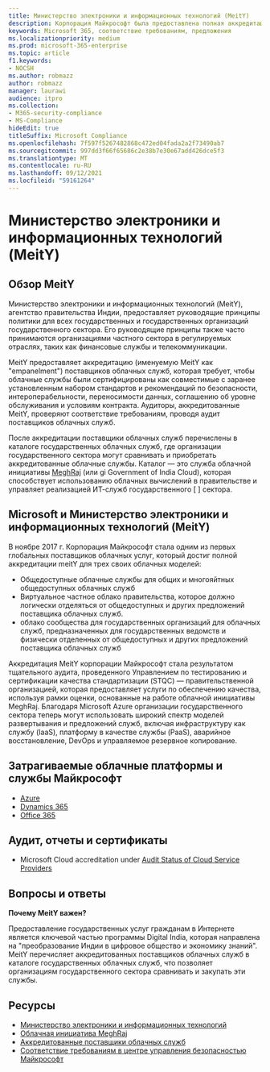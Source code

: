 ```yaml
---
title: Министерство электроники и информационных технологий (MeitY)
description: Корпорация Майкрософт была предоставлена полная аккредитация Министерством электроники и информационных технологий Индии.
keywords: Microsoft 365, соответствие требованиям, предложения
ms.localizationpriority: medium
ms.prod: microsoft-365-enterprise
ms.topic: article
f1.keywords:
- NOCSH
ms.author: robmazz
author: robmazz
manager: laurawi
audience: itpro
ms.collection:
- M365-security-compliance
- MS-Compliance
hideEdit: true
titleSuffix: Microsoft Compliance
ms.openlocfilehash: 7f597f5267482868c472ed04fada2a2f73490ab7
ms.sourcegitcommit: 997dd3f66f65686c2e38b7e30e67add426dce5f3
ms.translationtype: MT
ms.contentlocale: ru-RU
ms.lasthandoff: 09/12/2021
ms.locfileid: "59161264"
---
```

# <a name="ministry-of-electronics-and-information-technology-meity"></a>Министерство электроники и информационных технологий (MeitY)

## <a name="meity-overview"></a>Обзор MeitY

Министерство электроники и информационных технологий (MeitY), агентство правительства Индии, предоставляет руководящие принципы политики для всех государственных и государственных организаций государственного сектора. Его руководящие принципы также часто принимаются организациями частного сектора в регулируемых отраслях, таких как финансовые службы и телекоммуникации.

MeitY предоставляет аккредитацию (именуемую MeitY как "empanelment") поставщиков облачных служб, которая требует, чтобы облачные службы были сертифицированы как совместимые с заранее установленным набором стандартов и рекомендаций по безопасности, интероперабельности, переносимости данных, соглашению об уровне обслуживания и условиям контракта. Аудиторы, аккредитованные MeitY, проверяют соответствие требованиям, проводя аудит поставщиков облачных служб.

После аккредитации поставщики облачных служб перечислены в каталоге государственных облачных служб, где организации государственного сектора могут сравнивать и приобретать аккредитованные облачные службы. Каталог — это служба облачной инициативы [MeghRaj](https://meity.gov.in/content/gi-cloud-meghraj) (или gi Government of India Cloud), которая способствует использованию облачных вычислений в правительстве и управляет реализацией ИТ-служб государственного \[ \] сектора.

## <a name="microsoft-and-ministry-of-electronics-and-information-technology-meity"></a>Microsoft и Министерство электроники и информационных технологий (MeitY)

В ноябре 2017 г. Корпорация Майкрософт стала одним из первых глобальных поставщиков облачных услуг, который достиг полной аккредитации meitY для трех своих облачных моделей:

- Общедоступные облачные службы для общих и многояйтных общедоступных облачных служб
- Виртуальное частное облако правительства, которое должно логически отделяться от общедоступных и других предложений поставщика облачных служб.
- облако сообщества для государственных организаций для облачных служб, предназначенных для государственных ведомств и физически отделенных от общедоступных и других предложений поставщика облачных служб

Аккредитация MeitY корпорации Майкрософт стала результатом тщательного аудита, проведенного Управлением по тестированию и сертификации качества стандартизации (STQC) — правительственной организацией, которая предоставляет услуги по обеспечению качества, используя рамки оценки, основанные на работе облачной инициативы MeghRaj. Благодаря Microsoft Azure организации государственного сектора теперь могут использовать широкий спектр моделей развертывания и предложений служб, включая инфраструктуру как службу (IaaS), платформу в качестве службы (PaaS), аварийное восстановление, DevOps и управляемое резервное копирование.

## <a name="microsoft-in-scope-cloud-platforms--services"></a>Затрагиваемые облачные платформы и службы Майкрософт

- [Azure](https://aka.ms/AzureCompliance)
- [Dynamics 365](https://aka.ms/d365-compliance-list)
- [Office 365](https://aka.ms/Office365ComplianceOfferings)

## <a name="audits-reports-and-certificates"></a>Аудит, отчеты и сертификаты

- Microsoft Cloud accreditation under [Audit Status of Cloud Service Providers](https://meity.gov.in/content/gi-cloud-meghraj)

## <a name="frequently-asked-questions"></a>Вопросы и ответы

**Почему MeitY важен?**

Предоставление государственных услуг гражданам в Интернете является ключевой частью программы Digital India, которая направлена на "преобразование Индии в цифровое общество и экономику знаний". MeitY перечисляет аккредитованных поставщиков облачных служб в каталоге государственных облачных служб, что позволяет организациям государственного сектора сравнивать и закупать эти службы.

## <a name="resources"></a>Ресурсы

- [Министерство электроники и информационных технологий](https://meity.gov.in/)
- [Облачная инициатива MeghRaj](https://meity.gov.in/content/gi-cloud-meghraj)
- [Аккредитованные поставщики облачных служб](https://meity.gov.in/content/gi-cloud-meghraj)
- [Соответствие требованиям в центре управления безопасностью Майкрософт](https://www.microsoft.com/trust-center/compliance/compliance-overview)
